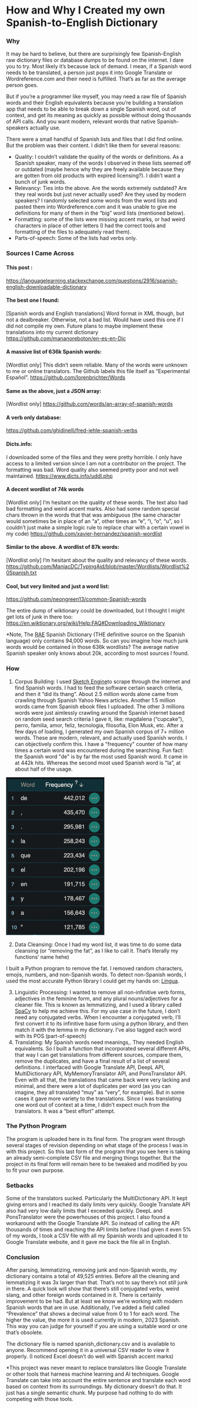 # How and Why I Created my own Spanish-to-English Dictionary

### Why
It may be hard to believe, but there are surprisingly few Spanish-English raw dictionary files or database dumps to be found on the internet. I dare you to try. Most likely it’s because lack of demand. I mean, if a Spanish word needs to be translated, a person just pops it into Google Translate or Wordreference.com and their need is fulfilled. That’s as far as the average person goes. 

But if you’re a programmer like myself, you may need a raw file of Spanish words and their English equivalents because you’re building a translation app that needs to be able to break down a single Spanish word, out of context, and get its meaning as quickly as possible without doing thousands of API calls.  And you want modern, relevant words that native Spanish-speakers actually use.

There were a small handful of Spanish lists and files that I did find online. But the problem was their content. I didn’t like them for several reasons:

* Quality: I couldn’t validate the quality of the words or definitions. As a Spanish speaker, many of the words I observed in these lists seemed off or outdated (maybe hence why they are freely available because they are gotten from old products with expired licensing?). I didn’t want a bunch of junk words. 
* Relevancy: Ties into the above. Are the words extremely outdated? Are they real words but just never actually used? Are they used by modern speakers? I randomly selected some words from the word lists and pasted them into Wordreference.com and it was unable to give me definitions for many of them in the “big” word lists (mentioned below). 
* Formatting: some of the lists were missing accent marks, or had weird characters in place of other letters (I had the correct tools and formatting of the files to adequately read them). 
* Parts-of-speech: Some of the lists had verbs only.

### Sources I Came Across
#### This post :
https://languagelearning.stackexchange.com/questions/2916/spanish-english-downloadable-dictionary

#### The best one I found:
[Spanish words and English translations] Word format in XML though, but not a dealbreaker. Otherwise, not a bad list. Would have used this one if I did not compile my own. Future plans to maybe implement these translations into my current dictionary
https://github.com/mananoreboton/en-es-en-Dic

#### A massive list of 636k Spanish words:
[Wordlist only] This didn’t seem reliable. Many of the words were unknown to me or online translators. The Github labels this file itself as “Experimental Español”. 
https://github.com/lorenbrichter/Words

#### Same as the above, just a JSON array: 
[Wordlist only]
https://github.com/words/an-array-of-spanish-words

#### A verb only database:
https://github.com/ghidinelli/fred-jehle-spanish-verbs

#### Dicts.info:
I downloaded some of the files and they were pretty horrible. I only have access to a limited version since I am not a contributor on the project. The formatting was bad. Word quality also seemed pretty poor and not well maintained.
https://www.dicts.info/uddl.php

#### A decent wordlist of 74k words
[Wordlist only] I’m hesitant on the quality of these words. The text also had bad formatting and weird accent marks. Also had some random special chars thrown in the words that that was ambiguous (the same character would sometimes be in place of an “a”, other times an “e”, “i, “o”, “u”, so I couldn’t just make a simple logic rule to replace char with a certain vowel in my code)
https://github.com/xavier-hernandez/spanish-wordlist

#### Similar to the above. A wordlist of 87k words:
[Wordlist only] I’m hesitant about the quality and relevancy of these words.
https://github.com/ManiacDC/TypingAid/blob/master/Wordlists/Wordlist%20Spanish.txt

#### Cool, but very limited and just a word list:
https://github.com/neongreen13/common-Spanish-words

The entire dump of wiktionary could be downloaded, but I thought I might get lots of junk in there too:
https://en.wiktionary.org/wiki/Help:FAQ#Downloading_Wiktionary

*Note, The [RAE](https://lingvist.com/blog/how-many-words-are-there-in-the-spanish-language/) Spanish Dictionary (THE definitive source on the Spanish language) only contains 94,000 words. So can you imagine how much junk words would be contained in those 636k wordlists? The average native Spanish speaker only knows about 20k, according to most sources I found. 

### How
1. Corpus Building: I used [Sketch Engine](https://app.sketchengine.eu)to scrape through the internet and find Spanish words. I had to feed the software certain search criteria, and then it “did its thang”. About 2.5 million words alone came from crawling through Spanish Yahoo News articles. Another 1.5 million words came from Spanish ebook files I uploaded. The other 3 millions words were just aimlessly crawling around the Spanish internet based on random seed search criteria I gave it, like: magdalena (“cupcake”), perro, familia, amor, feliz, tecnologia, filosofia, Elon Musk, etc.  After a few days of loading, I generated my own Spanish corpus of 7+ million words. These are modern, relevant, and actually used Spanish words. I can objectively confirm this. I have a "frequency" counter of how many times a certain word was encountered during the searching. Fun fact: the Spanish word "de" is by far the most used Spanish word. It came in at 442k hits. Whereas the second most used Spanish word is "la”, at about half of the usage. 

![Screenshot](readme_files/word_frequence.jpg)

2. Data Cleansing: Once I had my word list, it was time to do some data cleansing (or “removing the fat”, as I like to call it. That’s literally my functions’ name hehe)



I built a Python program to remove the fat. I removed random characters, emojis, numbers, and non-Spanish words. To detect non-Spanish words, I used the most accurate Python library I could get my hands on: [Lingua](https://github.com/pemistahl/lingua-py).  

3. Linguistic Processing: I wanted to remove all non-infinitive verb forms, adjectives in the feminine form, and any plural nouns/adjectives for a cleaner file.  This is known as lemmatizing, and I used a library called [SpaCy](https://spacy.io) to help me achieve this. For my use case in the future, I don’t need any conjugated verbs.  When I encounter a conjugated verb, I’ll first convert it to its infinitive base form using a python library, and then match it with the lemma in my dictionary. I’ve also tagged each word with its POS (part-of-speech)
4. Translating: My Spanish words need meanings,. They needed English equivalents. So I built a function that incorporated several different APIs, that way I can get translations from different sources, compare them, remove the duplicates, and have a final result of a list of several definitions. I interfaced with Google Translate API, DeepL API, MultiDictionary API, MyMemoryTranslator API, and PonsTranslator API. Even with all that, the translations that came back were very lacking and minimal, and there were a lot of duplicates per word (as you can imagine, they all translated “muy” as “very”, for example). But in some cases it gave more variety to the translations. Since I was translating one word out of context at a time, I didn’t expect much from the translators. It was a “best effort” attempt. 

### The Python Program
The program is uploaded here in its final form. The program went through several stages of revision depending on what stage of the process I was in with this project. So this last form of the program that you see here is taking an already semi-complete CSV file and merging things together. But the project in its final form will remain here to be tweaked and modified by you to fit your own purpose.

### Setbacks
Some of the translators sucked. Particularly the MultiDictionary API. It kept giving errors and I reached  its daily limits very quickly. Google Translate API   also had very low daily limits that I exceeded quickly. DeepL and PonsTranslator were the powerhouses of this project. I also found a workaround with the Google Translate API. So instead of calling the API thousands of times and reaching the API limits before I had given it even 5% of my words, I took a CSV file with all my Spanish words and uploaded it to Google Translate website, and it gave me back the file all in English. 

### Conclusion
After parsing, lemmatizing, removing junk and non-Spanish words,  my dictionary contains a total of 49,525 entries. Before all the cleaning and lemmatizing it was 3x larger than that. That’s not to say there’s not still junk in there. A quick look will show that there’s still conjugated verbs, weird slang, and other foreign words contained in it. There is certainly improvement to be had. But at least we know we’re working with modern Spanish words that are in use. Additionally, I’ve added a field called “Prevalence” that shows a decimal value from 0 to 1 for each word. The higher the value, the more it is used currently in modern, 2023 Spanish. This way you can judge for yourself if you are using a suitable word or one that’s obsolete. 

The dictionary file is named spanish_dictionary.csv and is available to anyone. Recommend opening it in a universal CSV reader to view it properly. (I noticed Excel doesn’t do well with Spanish accent marks)

*This project was never meant to replace translators like Google Translate or other tools that harness machine learning and AI techniques. Google Translate can take into account the entire sentence and translate each word based on context from its surroundings. My dictionary doesn’t do that. It just has a single semantic chunk. My purpose had nothing to do with competing with those tools. 
